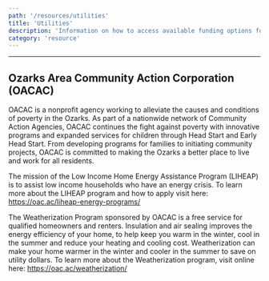 ```yaml
---
path: '/resources/utilities'
title: 'Utilities'
description: 'Information on how to access available funding options for utility costs, as well as resources on how to work towards lower utility costs.'
category: 'resource'
---
```


***

## Ozarks Area Community Action Corporation (OACAC)
OACAC is a nonprofit agency working to alleviate the causes and conditions of poverty in the Ozarks. As part of a nationwide network of Community Action Agencies, OACAC continues the fight against poverty with innovative programs and expanded services for children through Head Start and Early Head Start. From developing programs for families to initiating community projects, OACAC is committed to making the Ozarks a better place to live and work for all residents.

The mission of the Low Income Home Energy Assistance Program (LIHEAP) is to assist low income households who have an energy crisis. To learn more about the LIHEAP program and how to apply visit here: https://oac.ac/liheap-energy-programs/ 

The Weatherization Program sponsored by OACAC is a free service for qualified homeowners and renters. Insulation and air sealing improves the energy efficiency of your home, to help keep you warm in the winter, cool in the summer and reduce your heating and cooling cost. Weatherization can make your home warmer in the winter and cooler in the summer to save on utility dollars. To learn more about the Weatherization program, visit online here: https://oac.ac/weatherization/ 